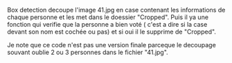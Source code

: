 Box detection decoupe l'image 41.jpg en case contenant les informations de chaque personne et les met dans le doessier "Cropped". Puis il ya une fonction qui verifie que la personne a bien voté ( c'est a dire si la case devant son nom est cochée ou pas) et si oui il le supprime de "Cropped".

Je note que ce code n'est pas une version finale parceque le decoupage souvant oublie 2 ou 3 personnes dans le fichier "41.jpg".
